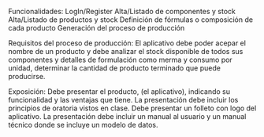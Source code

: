 Funcionalidades:
LogIn/Register
Alta/Listado de componentes y stock
Alta/Listado de productos y stock
Definición de fórmulas o composición de cada producto
Generación del proceso de producción

Requisitos del proceso de producción:
El aplicativo debe poder acepar el nombre de un producto y debe analizar el stock disponible
de todos sus componentes y detalles de formulación como merma y consumo por unidad,
determinar la cantidad de producto terminado que puede producirse.

Exposición:
Debe presentar el producto, (el aplicativo), indicando su funcionalidad y las ventajas que tiene.
La presentación debe incluir los principios de oratoria vistos en clase.
Debe presentar un folleto con logo del aplicativo.
La presentación debe incluir un manual al usuario y un manual técnico donde se incluye un modelo de datos.
